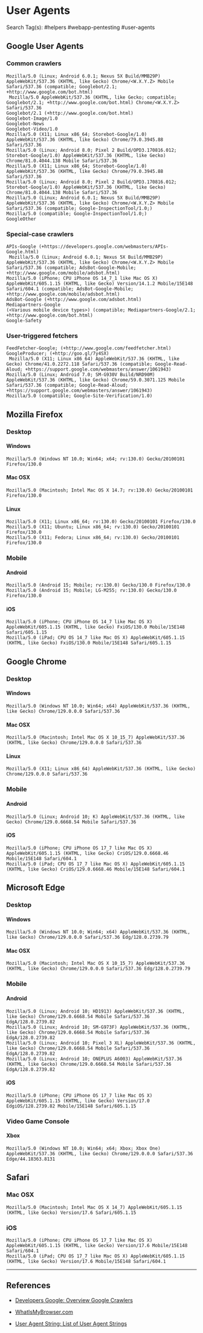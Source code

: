 # User Agents

Search Tag(s): #helpers #webapp-pentesting #user-agents

## Google User Agents

### Common crawlers

```
Mozilla/5.0 (Linux; Android 6.0.1; Nexus 5X Build/MMB29P) AppleWebKit/537.36 (KHTML, like Gecko) Chrome/<W.X.Y.Z> Mobile Safari/537.36 (compatible; Googlebot/2.1; +http://www.google.com/bot.html)
 Mozilla/5.0 AppleWebKit/537.36 (KHTML, like Gecko; compatible; Googlebot/2.1; +http://www.google.com/bot.html) Chrome/<W.X.Y.Z> Safari/537.36 
Googlebot/2.1 (+http://www.google.com/bot.html)
Googlebot-Image/1.0
Googlebot-News
Googlebot-Video/1.0
Mozilla/5.0 (X11; Linux x86_64; Storebot-Google/1.0) AppleWebKit/537.36 (KHTML, like Gecko) Chrome/79.0.3945.88 Safari/537.36 
Mozilla/5.0 (Linux; Android 8.0; Pixel 2 Build/OPD3.170816.012; Storebot-Google/1.0) AppleWebKit/537.36 (KHTML, like Gecko) Chrome/81.0.4044.138 Mobile Safari/537.36 
Mozilla/5.0 (X11; Linux x86_64; Storebot-Google/1.0) AppleWebKit/537.36 (KHTML, like Gecko) Chrome/79.0.3945.88 Safari/537.36 
Mozilla/5.0 (Linux; Android 8.0; Pixel 2 Build/OPD3.170816.012; Storebot-Google/1.0) AppleWebKit/537.36 (KHTML, like Gecko) Chrome/81.0.4044.138 Mobile Safari/537.36
Mozilla/5.0 (Linux; Android 6.0.1; Nexus 5X Build/MMB29P) AppleWebKit/537.36 (KHTML, like Gecko) Chrome/<W.X.Y.Z> Mobile Safari/537.36 (compatible; Google-InspectionTool/1.0;) 
Mozilla/5.0 (compatible; Google-InspectionTool/1.0;)
GoogleOther
```

### Special-case crawlers

```
APIs-Google (+https://developers.google.com/webmasters/APIs-Google.html)
 Mozilla/5.0 (Linux; Android 6.0.1; Nexus 5X Build/MMB29P) AppleWebKit/537.36 (KHTML, like Gecko) Chrome/<W.X.Y.Z> Mobile Safari/537.36 (compatible; AdsBot-Google-Mobile; +http://www.google.com/mobile/adsbot.html)
Mozilla/5.0 (iPhone; CPU iPhone OS 14_7_1 like Mac OS X) AppleWebKit/605.1.15 (KHTML, like Gecko) Version/14.1.2 Mobile/15E148 Safari/604.1 (compatible; AdsBot-Google-Mobile; +http://www.google.com/mobile/adsbot.html)
AdsBot-Google (+http://www.google.com/adsbot.html)
Mediapartners-Google
(<Various mobile device types>) (compatible; Mediapartners-Google/2.1; +http://www.google.com/bot.html)
Google-Safety
```

### User-triggered fetchers

```
FeedFetcher-Google; (+http://www.google.com/feedfetcher.html)
GoogleProducer; (+http://goo.gl/7y4SX)
 Mozilla/5.0 (X11; Linux x86_64) AppleWebKit/537.36 (KHTML, like Gecko) Chrome/41.0.2272.118 Safari/537.36 (compatible; Google-Read-Aloud; +https://support.google.com/webmasters/answer/1061943)
Mozilla/5.0 (Linux; Android 7.0; SM-G930V Build/NRD90M) AppleWebKit/537.36 (KHTML, like Gecko) Chrome/59.0.3071.125 Mobile Safari/537.36 (compatible; Google-Read-Aloud; +https://support.google.com/webmasters/answer/1061943)
Mozilla/5.0 (compatible; Google-Site-Verification/1.0)
```

## Mozilla Firefox

### Desktop

#### Windows

```
Mozilla/5.0 (Windows NT 10.0; Win64; x64; rv:130.0) Gecko/20100101 Firefox/130.0
```

#### Mac OSX

```
Mozilla/5.0 (Macintosh; Intel Mac OS X 14.7; rv:130.0) Gecko/20100101 Firefox/130.0
```

#### Linux

```
Mozilla/5.0 (X11; Linux x86_64; rv:130.0) Gecko/20100101 Firefox/130.0
Mozilla/5.0 (X11; Ubuntu; Linux x86_64; rv:130.0) Gecko/20100101 Firefox/130.0
Mozilla/5.0 (X11; Fedora; Linux x86_64; rv:130.0) Gecko/20100101 Firefox/130.0
```

### Mobile

#### Android

```
Mozilla/5.0 (Android 15; Mobile; rv:130.0) Gecko/130.0 Firefox/130.0
Mozilla/5.0 (Android 15; Mobile; LG-M255; rv:130.0) Gecko/130.0 Firefox/130.0
```

#### iOS

```
Mozilla/5.0 (iPhone; CPU iPhone OS 14_7 like Mac OS X) AppleWebKit/605.1.15 (KHTML, like Gecko) FxiOS/130.0 Mobile/15E148 Safari/605.1.15
Mozilla/5.0 (iPad; CPU OS 14_7 like Mac OS X) AppleWebKit/605.1.15 (KHTML, like Gecko) FxiOS/130.0 Mobile/15E148 Safari/605.1.15
```

## Google Chrome

### Desktop

#### Windows

```
Mozilla/5.0 (Windows NT 10.0; Win64; x64) AppleWebKit/537.36 (KHTML, like Gecko) Chrome/129.0.0.0 Safari/537.36
```

#### Mac OSX

```
Mozilla/5.0 (Macintosh; Intel Mac OS X 10_15_7) AppleWebKit/537.36 (KHTML, like Gecko) Chrome/129.0.0.0 Safari/537.36
```

#### Linux

```
Mozilla/5.0 (X11; Linux x86_64) AppleWebKit/537.36 (KHTML, like Gecko) Chrome/129.0.0.0 Safari/537.36
```

### Mobile

#### Android

```
Mozilla/5.0 (Linux; Android 10; K) AppleWebKit/537.36 (KHTML, like Gecko) Chrome/129.0.6668.54 Mobile Safari/537.36
```

#### iOS

```
Mozilla/5.0 (iPhone; CPU iPhone OS 17_7 like Mac OS X) AppleWebKit/605.1.15 (KHTML, like Gecko) CriOS/129.0.6668.46 Mobile/15E148 Safari/604.1
Mozilla/5.0 (iPad; CPU OS 17_7 like Mac OS X) AppleWebKit/605.1.15 (KHTML, like Gecko) CriOS/129.0.6668.46 Mobile/15E148 Safari/604.1
```

## Microsoft Edge

### Desktop

#### Windows

```
Mozilla/5.0 (Windows NT 10.0; Win64; x64) AppleWebKit/537.36 (KHTML, like Gecko) Chrome/129.0.0.0 Safari/537.36 Edg/128.0.2739.79
```

#### Mac OSX

```
Mozilla/5.0 (Macintosh; Intel Mac OS X 10_15_7) AppleWebKit/537.36 (KHTML, like Gecko) Chrome/129.0.0.0 Safari/537.36 Edg/128.0.2739.79
```

### Mobile

#### Android

```
Mozilla/5.0 (Linux; Android 10; HD1913) AppleWebKit/537.36 (KHTML, like Gecko) Chrome/129.0.6668.54 Mobile Safari/537.36 EdgA/128.0.2739.82
Mozilla/5.0 (Linux; Android 10; SM-G973F) AppleWebKit/537.36 (KHTML, like Gecko) Chrome/129.0.6668.54 Mobile Safari/537.36 EdgA/128.0.2739.82
Mozilla/5.0 (Linux; Android 10; Pixel 3 XL) AppleWebKit/537.36 (KHTML, like Gecko) Chrome/129.0.6668.54 Mobile Safari/537.36 EdgA/128.0.2739.82
Mozilla/5.0 (Linux; Android 10; ONEPLUS A6003) AppleWebKit/537.36 (KHTML, like Gecko) Chrome/129.0.6668.54 Mobile Safari/537.36 EdgA/128.0.2739.82
```

#### iOS

```
Mozilla/5.0 (iPhone; CPU iPhone OS 17_7 like Mac OS X) AppleWebKit/605.1.15 (KHTML, like Gecko) Version/17.0 EdgiOS/128.2739.82 Mobile/15E148 Safari/605.1.15
```

### Video Game Console

#### Xbox

```
Mozilla/5.0 (Windows NT 10.0; Win64; x64; Xbox; Xbox One) AppleWebKit/537.36 (KHTML, like Gecko) Chrome/129.0.0.0 Safari/537.36 Edge/44.18363.8131
```

## Safari

### Mac OSX

```
Mozilla/5.0 (Macintosh; Intel Mac OS X 14_7) AppleWebKit/605.1.15 (KHTML, like Gecko) Version/17.6 Safari/605.1.15
```

### iOS

```
Mozilla/5.0 (iPhone; CPU iPhone OS 17_7 like Mac OS X) AppleWebKit/605.1.15 (KHTML, like Gecko) Version/17.6 Mobile/15E148 Safari/604.1
Mozilla/5.0 (iPad; CPU OS 17_7 like Mac OS X) AppleWebKit/605.1.15 (KHTML, like Gecko) Version/17.6 Mobile/15E148 Safari/604.1
```

---
## References

- [Developers Google: Overview Google Crawlers](https://developers.google.com/search/docs/crawling-indexing/overview-google-crawlers)

- [WhatIsMyBrowser.com](https://explore.whatismybrowser.com/useragents/explore/)

- [User Agent String: List of User Agent Strings](https://www.useragentstring.com/pages/useragentstring.php)
